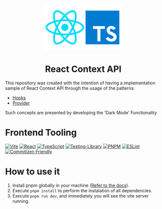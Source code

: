 <div align="center">
    <img src="./public/react-typescript-logo.png" width="50%" />
    <h1> React Context API </h1>
</div>

This repository was created with the intention of having a implementation sample
of React Context API through the usage of the patterns:

- [Hooks](https://www.patterns.dev/posts/hooks-pattern/)
- [Provider](https://www.patterns.dev/posts/provider-pattern/)

Such concepts are presented by developing the 'Dark Mode' Functionality

# Frontend Tooling

[![Vite](https://img.shields.io/badge/vite-%23646CFF.svg?style=for-the-badge&logo=vite&logoColor=white)](https://vitejs.dev)
[![React](https://img.shields.io/badge/react-%2320232a.svg?style=for-the-badge&logo=react&logoColor=%2361DAFB)](https://reactjs.org/)
[![TypeScript](https://img.shields.io/badge/typescript-%23007ACC.svg?style=for-the-badge&logo=typescript&logoColor=white)](https://www.typescriptlang.org/)
[![Testing-Library](https://img.shields.io/badge/-TestingLibrary-%23E33332?style=for-the-badge&logo=testing-library&logoColor=white)](https://testing-library.com/docs/react-testing-library/intro/)
[![PNPM](https://img.shields.io/badge/pnpm-%234a4a4a.svg?style=for-the-badge&logo=pnpm&logoColor=f69220)](https://pnpm.io/)
[![ESLint](https://img.shields.io/badge/ESLint-4B3263?style=for-the-badge&logo=eslint&logoColor=white)](https://eslint.org/)
[![Commitizen Friendly](https://img.shields.io/badge/commitizen-friendly-brightgreen.svg)](http://commitizen.github.io/cz-cli)

# How to use it

1. Install pnpm globally in your machine ([Refer to the docs](https://pnpm.io/installation)).
2. Execute `pnpm install` to perform the instalation of all dependencies.
3. Execute `pnpm run dev`, and immediately you will see the vite server running.

